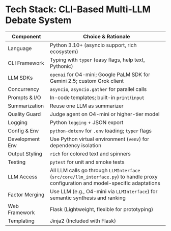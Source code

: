 # Tech Stack: CLI-Based Multi-LLM Debate System

| Component         | Choice & Rationale                                              |
|-------------------|----------------------------------------------------------------|
| Language          | Python 3.10+ (asyncio support, rich ecosystem)                  |
| CLI Framework     | Typing with `typer` (easy flags, help text, Pythonic)          |
| LLM SDKs          | `openai` for O4-mini; Google PaLM SDK for Gemini 2.5; custom Grok client | Compact, official APIs for each LLM.
| Concurrency       | `asyncio`, `asyncio.gather` for parallel calls                 |
| Prompts & I/O     | In-code templates; built-in `print`/`input`                     |
| Summarization     | Reuse one LLM as summarizer                                    |
| Quality Guard     | Judge agent on O4-mini or higher-tier model                    |
| Logging           | Python `logging` + JSON export                                  |
| Config & Env      | `python-dotenv` for `.env` loading; `typer` flags               |
| Development Env   | Use Python virtual environment (`venv`) for dependency isolation |
| Output Styling    | `rich` for colored text and spinners                            |
| Testing           | `pytest` for unit and smoke tests                              |
| LLM Access        | All LLM calls go through `LLMInterface` (`src/core/llm_interface.py`) to handle proxy configuration and model-specific adaptations |
| Factor Merging    | Use LLM (e.g., O4-mini via `LLMInterface`) for semantic synthesis and ranking |
| Web Framework     | Flask (Lightweight, flexible for prototyping)                   |
| Templating        | Jinja2 (Included with Flask)                                    |
``` 